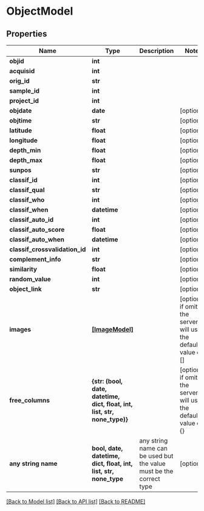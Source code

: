 # ObjectModel


## Properties
Name | Type | Description | Notes
------------ | ------------- | ------------- | -------------
**objid** | **int** |  | 
**acquisid** | **int** |  | 
**orig_id** | **str** |  | 
**sample_id** | **int** |  | 
**project_id** | **int** |  | 
**objdate** | **date** |  | [optional] 
**objtime** | **str** |  | [optional] 
**latitude** | **float** |  | [optional] 
**longitude** | **float** |  | [optional] 
**depth_min** | **float** |  | [optional] 
**depth_max** | **float** |  | [optional] 
**sunpos** | **str** |  | [optional] 
**classif_id** | **int** |  | [optional] 
**classif_qual** | **str** |  | [optional] 
**classif_who** | **int** |  | [optional] 
**classif_when** | **datetime** |  | [optional] 
**classif_auto_id** | **int** |  | [optional] 
**classif_auto_score** | **float** |  | [optional] 
**classif_auto_when** | **datetime** |  | [optional] 
**classif_crossvalidation_id** | **int** |  | [optional] 
**complement_info** | **str** |  | [optional] 
**similarity** | **float** |  | [optional] 
**random_value** | **int** |  | [optional] 
**object_link** | **str** |  | [optional] 
**images** | [**[ImageModel]**](ImageModel.md) |  | [optional]  if omitted the server will use the default value of []
**free_columns** | **{str: (bool, date, datetime, dict, float, int, list, str, none_type)}** |  | [optional]  if omitted the server will use the default value of {}
**any string name** | **bool, date, datetime, dict, float, int, list, str, none_type** | any string name can be used but the value must be the correct type | [optional]

[[Back to Model list]](../README.md#documentation-for-models) [[Back to API list]](../README.md#documentation-for-api-endpoints) [[Back to README]](../README.md)


